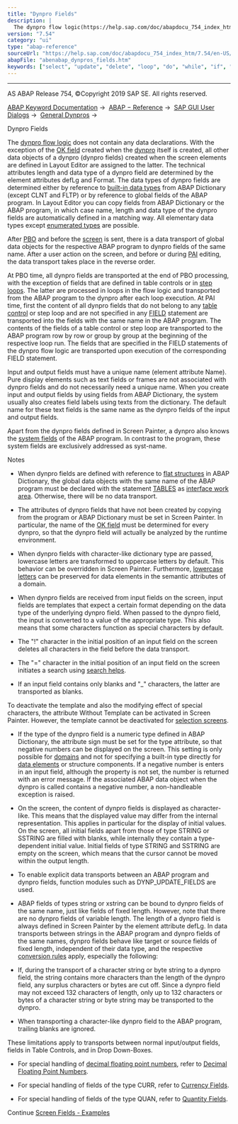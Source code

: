 ```yaml
---
title: "Dynpro Fields"
description: |
  The dynpro flow logic(https://help.sap.com/doc/abapdocu_754_index_htm/7.54/en-US/abendynpro_flow_logic_glosry.htm 'Glossary Entry') does not contain any data declarations. With the exception of the OK field(https://help.sap.com/doc/abapdocu_754_index_htm/7.54/en-US/abenok_field_glosry.htm 'Gloss
version: "7.54"
category: "ui"
type: "abap-reference"
sourceUrl: "https://help.sap.com/doc/abapdocu_754_index_htm/7.54/en-US/abenabap_dynpros_fields.htm"
abapFile: "abenabap_dynpros_fields.htm"
keywords: ["select", "update", "delete", "loop", "do", "while", "if", "case", "try", "data", "types", "abenabap", "dynpros", "fields"]
---
```


* * *

AS ABAP Release 754, ©Copyright 2019 SAP SE. All rights reserved.

[ABAP Keyword Documentation](https://help.sap.com/doc/abapdocu_754_index_htm/7.54/en-US/abenabap.htm) →  [ABAP − Reference](https://help.sap.com/doc/abapdocu_754_index_htm/7.54/en-US/abenabap_reference.htm) →  [SAP GUI User Dialogs](https://help.sap.com/doc/abapdocu_754_index_htm/7.54/en-US/abenabap_screens.htm) →  [General Dynpros](https://help.sap.com/doc/abapdocu_754_index_htm/7.54/en-US/abenabap_dynpros.htm) → 

Dynpro Fields

The [dynpro flow logic](https://help.sap.com/doc/abapdocu_754_index_htm/7.54/en-US/abendynpro_flow_logic_glosry.htm "Glossary Entry") does not contain any data declarations. With the exception of the [OK field](https://help.sap.com/doc/abapdocu_754_index_htm/7.54/en-US/abenok_field_glosry.htm "Glossary Entry") created when the [dynpro](https://help.sap.com/doc/abapdocu_754_index_htm/7.54/en-US/abendynpro_glosry.htm "Glossary Entry") itself is created, all other data objects of a dynpro (dynpro fields) created when the screen elements are defined in Layout Editor are assigned to the latter. The technical attributes length and data type of a dynpro field are determined by the element attributes defLg and Format. The data types of dynpro fields are determined either by reference to [built-in data types](https://help.sap.com/doc/abapdocu_754_index_htm/7.54/en-US/abenddic_builtin_types.htm) from ABAP Dictionary (except CLNT and FLTP) or by reference to global fields of the ABAP program. In Layout Editor you can copy fields from ABAP Dictionary or the ABAP program, in which case name, length and data type of the dynpro fields are automatically defined in a matching way. All elementary data types except [enumerated types](https://help.sap.com/doc/abapdocu_754_index_htm/7.54/en-US/abenenumerated_type_glosry.htm "Glossary Entry") are possible.

After [PBO](https://help.sap.com/doc/abapdocu_754_index_htm/7.54/en-US/abenpbo_glosry.htm "Glossary Entry") and before the [screen](https://help.sap.com/doc/abapdocu_754_index_htm/7.54/en-US/abenscreen_glosry.htm "Glossary Entry") is sent, there is a data transport of global data objects for the respective ABAP program to dynpro fields of the same name. After a user action on the screen, and before or during [PAI](https://help.sap.com/doc/abapdocu_754_index_htm/7.54/en-US/abenpai_glosry.htm "Glossary Entry") editing, the data transport takes place in the reverse order.

At PBO time, all dynpro fields are transported at the end of PBO processing, with the exception of fields that are defined in table controls or in [step loops](https://help.sap.com/doc/abapdocu_754_index_htm/7.54/en-US/abenstep_loop_glosry.htm "Glossary Entry"). The latter are processed in loops in the flow logic and transported from the ABAP program to the dynpro after each loop execution. At PAI time, first the content of all dynpro fields that do not belong to any [table control](https://help.sap.com/doc/abapdocu_754_index_htm/7.54/en-US/abentable_control_glosry.htm "Glossary Entry") or step loop and are not specified in any [FIELD](https://help.sap.com/doc/abapdocu_754_index_htm/7.54/en-US/dynpfield.htm) statement are transported into the fields with the same name in the ABAP program. The contents of the fields of a table control or step loop are transported to the ABAP program row by row or group by group at the beginning of the respective loop run. The fields that are specified in the FIELD statements of the dynpro flow logic are transported upon execution of the corresponding FIELD statement.

Input and output fields must have a unique name (element attribute Name). Pure display elements such as text fields or frames are not associated with dynpro fields and do not necessarily need a unique name. When you create input and output fields by using fields from ABAP Dictionary, the system usually also creates field labels using texts from the dictionary. The default name for these text fields is the same name as the dynpro fields of the input and output fields.

Apart from the dynpro fields defined in Screen Painter, a dynpro also knows the [system fields](https://help.sap.com/doc/abapdocu_754_index_htm/7.54/en-US/abensystem_field_glosry.htm "Glossary Entry") of the ABAP program. In contrast to the program, these system fields are exclusively addressed as syst-name.

Notes

-   When dynpro fields are defined with reference to [flat structures](https://help.sap.com/doc/abapdocu_754_index_htm/7.54/en-US/abenflat_structure_glosry.htm "Glossary Entry") in ABAP Dictionary, the global data objects with the same name of the ABAP program must be declared with the statement [TABLES](https://help.sap.com/doc/abapdocu_754_index_htm/7.54/en-US/abaptables.htm) as [interface work area](https://help.sap.com/doc/abapdocu_754_index_htm/7.54/en-US/abeninterface_work_area_glosry.htm "Glossary Entry"). Otherwise, there will be no data transport.

-   The attributes of dynpro fields that have not been created by copying from the program or ABAP Dictionary must be set in Screen Painter. In particular, the name of the [OK field](https://help.sap.com/doc/abapdocu_754_index_htm/7.54/en-US/abenok_field_glosry.htm "Glossary Entry") must be determined for every dynpro, so that the dynpro field will actually be analyzed by the runtime environment.

-   When dynpro fields with character-like dictionary type are passed, lowercase letters are transformed to uppercase letters by default. This behavior can be overridden in Screen Painter. Furthermore, [lowercase letters](https://help.sap.com/doc/abapdocu_754_index_htm/7.54/en-US/abenddic_domains_sema.htm) can be preserved for data elements in the semantic attributes of a domain.

-   When dynpro fields are received from input fields on the screen, input fields are templates that expect a certain format depending on the data type of the underlying dynpro field. When passed to the dynpro field, the input is converted to a value of the appropriate type. This also means that some characters function as special characters by default.

-   The "!" character in the initial position of an input field on the screen deletes all characters in the field before the data transport.

-   The "=" character in the initial position of an input field on the screen initiates a search using [search helps](https://help.sap.com/doc/abapdocu_754_index_htm/7.54/en-US/abensearch_help_glosry.htm "Glossary Entry").

-   If an input field contains only blanks and "\_" characters, the latter are transported as blanks.

To deactivate the template and also the modifying effect of special characters, the attribute Without Template can be activated in Screen Painter. However, the template cannot be deactivated for [selection screens](https://help.sap.com/doc/abapdocu_754_index_htm/7.54/en-US/abenselection_screen_glosry.htm "Glossary Entry").

-   If the type of the dynpro field is a numeric type defined in ABAP Dictionary, the attribute sign must be set for the type attribute, so that negative numbers can be displayed on the screen. This setting is only possible for [domains](https://help.sap.com/doc/abapdocu_754_index_htm/7.54/en-US/abendomain_glosry.htm "Glossary Entry") and not for specifying a built-in type directly for [data elements](https://help.sap.com/doc/abapdocu_754_index_htm/7.54/en-US/abendata_element_glosry.htm "Glossary Entry") or structure components. If a negative number is enters in an input field, although the property is not set, the number is returned with an error message. If the associated ABAP data object when the dynpro is called contains a negative number, a non-handleable exception is raised.

-   On the screen, the content of dynpro fields is displayed as character-like. This means that the displayed value may differ from the internal representation. This applies in particular for the display of initial values. On the screen, all initial fields apart from those of type STRING or SSTRING are filled with blanks, while internally they contain a type-dependent initial value. Initial fields of type STRING and SSTRING are empty on the screen, which means that the cursor cannot be moved within the output length.

-   To enable explicit data transports between an ABAP program and dynpro fields, function modules such as DYNP\_UPDATE\_FIELDS are used.

-   ABAP fields of types string or xstring can be bound to dynpro fields of the same name, just like fields of fixed length. However, note that there are no dynpro fields of variable length. The length of a dynpro field is always defined in Screen Painter by the element attribute defLg. In data transports between strings in the ABAP program and dynpro fields of the same names, dynpro fields behave like target or source fields of fixed length, independent of their data type, and the respective [conversion rules](https://help.sap.com/doc/abapdocu_754_index_htm/7.54/en-US/abenconversion_elementary.htm) apply, especially the following:

-   If, during the transport of a character string or byte string to a dynpro field, the string contains more characters than the length of the dynpro field, any surplus characters or bytes are cut off. Since a dynpro field may not exceed 132 characters of length, only up to 132 characters or bytes of a character string or byte string may be transported to the dynpro.

-   When transporting a character-like dynpro field to the ABAP program, trailing blanks are ignored.

These limitations apply to transports between normal input/output fields, fields in Table Controls, and in Drop Down-Boxes.

-   For special handling of [decimal floating point numbers](https://help.sap.com/doc/abapdocu_754_index_htm/7.54/en-US/abendecfloat_glosry.htm "Glossary Entry"), refer to [Decimal Floating Point Numbers](https://help.sap.com/doc/abapdocu_754_index_htm/7.54/en-US/abenddic_decimal_floating_point.htm).

-   For special handling of fields of the type CURR, refer to [Currency Fields](https://help.sap.com/doc/abapdocu_754_index_htm/7.54/en-US/abenddic_currency_field.htm).

-   For special handling of fields of the type QUAN, refer to [Quantity Fields](https://help.sap.com/doc/abapdocu_754_index_htm/7.54/en-US/abenddic_quantity_field.htm).

Continue
[Screen Fields - Examples](https://help.sap.com/doc/abapdocu_754_index_htm/7.54/en-US/abendynpro_field_abexas.htm)